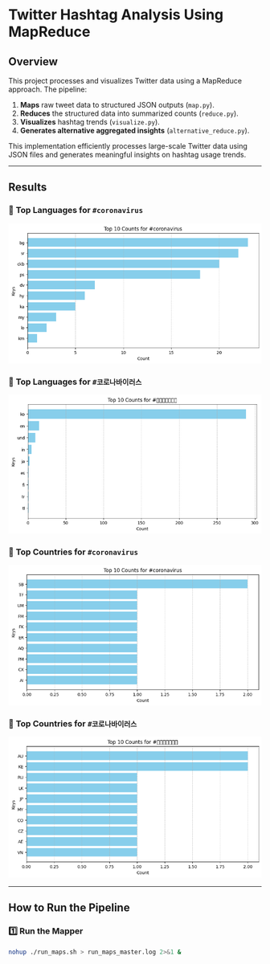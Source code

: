 # Twitter Hashtag Analysis Using MapReduce

## **Overview**
This project processes and visualizes Twitter data using a MapReduce approach. The pipeline:
1. **Maps** raw tweet data to structured JSON outputs (`map.py`).
2. **Reduces** the structured data into summarized counts (`reduce.py`).
3. **Visualizes** hashtag trends (`visualize.py`).
4. **Generates alternative aggregated insights** (`alternative_reduce.py`).

This implementation efficiently processes large-scale Twitter data using JSON files and generates meaningful insights on hashtag usage trends.

---

## **Results**
### 🔹 **Top Languages for `#coronavirus`**
![Top Languages for #coronavirus](output/coronavirus_all_lang.json.png)

### 🔹 **Top Languages for `#코로나바이러스`**
![Top Languages for #코로나바이러스](output/코로나바이러스_all_lang.json.png)

### 🔹 **Top Countries for `#coronavirus`**
![Top Countries for #coronavirus](output/coronavirus_all_country.json.png)

### 🔹 **Top Countries for `#코로나바이러스`**
![Top Countries for #코로나바이러스](output/코로나바이러스_all_country.json.png)

---

## **How to Run the Pipeline**
### **1️⃣ Run the Mapper**
```bash
nohup ./run_maps.sh > run_maps_master.log 2>&1 &

